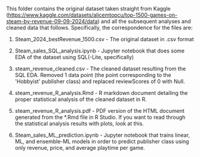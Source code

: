 This folder contains the original dataset taken straight from Kaggle (https://www.kaggle.com/datasets/alicemtopcu/top-1500-games-on-steam-by-revenue-09-09-2024/data) and all the subsequent analyses and cleaned data that follows. Specifically, the correspondence for the files are:

1. Steam_2024_bestRevenue_1500.csv - The original dataset in .csv format

2. Steam_sales_SQL_analysis.ipynb - Jupyter notebook that does some EDA of the dataset using SQL(-Lite, specifically)

3. steam_revenue_cleaned.csv - The cleaned dataset resulting from the SQL EDA. Removed 1 data point (the point corresponding to the 'Hobbyist' publisher class) and replaced reviewScores of 0 with Null.

4. steam_revenue_R_analysis.Rmd - R markdown document detailing the proper statistical analysis of the cleaned dataset in R.

5. steam_revenue_R_analysis.pdf - PDF version of the HTML document generated from the *.Rmd file in R Studio. If you want to read through the statistical analysis results with plots, look at this.

6. Steam_sales_ML_prediction.ipynb - Jupyter notebook that trains linear, ML, and ensemble-ML models in order to predict publisher class using only revenue, price, and average playtime per game.

